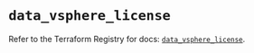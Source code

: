 # `data_vsphere_license`

Refer to the Terraform Registry for docs: [`data_vsphere_license`](https://registry.terraform.io/providers/vmware/vsphere/2.13.0/docs/data-sources/license).
